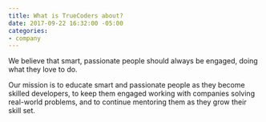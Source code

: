 ```yaml
---
title: What is TrueCoders about?
date: 2017-09-22 16:32:00 -05:00
categories:
- company
---
```


We believe that smart, passionate people should always be engaged, doing what they love to do.

Our mission is to educate smart and passionate people as they become skilled developers, to keep them engaged working with companies solving real-world problems, and to continue mentoring them as they grow their skill set.